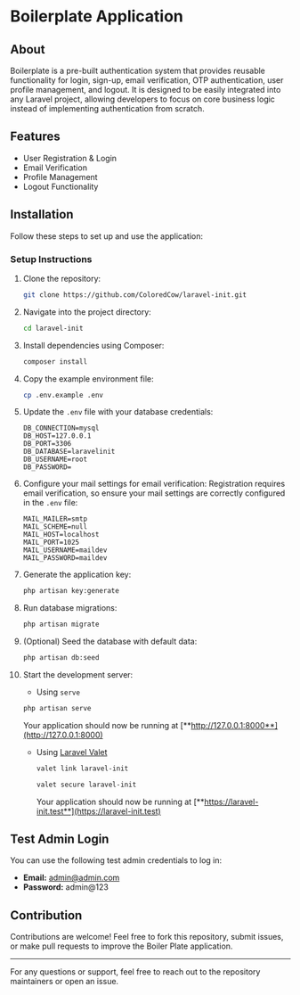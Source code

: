 # Boilerplate Application

## About

Boilerplate is a pre-built authentication system that provides reusable functionality for login, sign-up, email verification, OTP authentication, user profile management, and logout. It is designed to be easily integrated into any Laravel project, allowing developers to focus on core business logic instead of implementing authentication from scratch.

## Features
- User Registration & Login
- Email Verification
- Profile Management
- Logout Functionality

## Installation

Follow these steps to set up and use the application:

### Setup Instructions

1. Clone the repository:
   ```sh
   git clone https://github.com/ColoredCow/laravel-init.git
   ```

2. Navigate into the project directory:
   ```sh
   cd laravel-init
   ```

3. Install dependencies using Composer:
   ```sh
   composer install
   ```

4. Copy the example environment file:
   ```sh
   cp .env.example .env
   ```

5. Update the `.env` file with your database credentials:
   ```env
   DB_CONNECTION=mysql
   DB_HOST=127.0.0.1
   DB_PORT=3306
   DB_DATABASE=laravelinit
   DB_USERNAME=root
   DB_PASSWORD=
   ```

6. Configure your mail settings for email verification:
   Registration requires email verification, so ensure your mail settings are correctly configured in the `.env` file:
   ```env
   MAIL_MAILER=smtp
   MAIL_SCHEME=null
   MAIL_HOST=localhost
   MAIL_PORT=1025
   MAIL_USERNAME=maildev
   MAIL_PASSWORD=maildev
   ```

7. Generate the application key:
   ```sh
   php artisan key:generate
   ```

8. Run database migrations:
   ```sh
   php artisan migrate
   ```

9. (Optional) Seed the database with default data:
   ```sh
   php artisan db:seed
   ```

10. Start the development server:
    -  Using `serve`
      ```sh
      php artisan serve
      ```
      Your application should now be running at [**http://127.0.0.1:8000**](http://127.0.0.1:8000)
    - Using [Laravel Valet](https://laravel.com/docs/12.x/valet#main-content)
      ```sh
      valet link laravel-init

      valet secure laravel-init
      ```
      Your application should now be running at [**https://laravel-init.test**](https://laravel-init.test)

## Test Admin Login

You can use the following test admin credentials to log in:
- **Email:** admin@admin.com
- **Password:** admin@123

## Contribution
Contributions are welcome! Feel free to fork this repository, submit issues, or make pull requests to improve the Boiler Plate application.

---

For any questions or support, feel free to reach out to the repository maintainers or open an issue.
